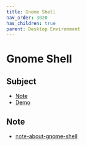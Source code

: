 ```yaml
---
title: Gnome Shell
nav_order: 3020
has_children: true
parent: Desktop Environment
---
```



# Gnome Shell


## Subject

* [Note](#note)
* [Demo](https://samwhelp.github.io/note-about-ezarcher/read/master/desktop_environment/gnome-shell/demo.html)


## Note

* [note-about-gnome-shell](https://github.com/samwhelp/note-about-gnome-shell/)
